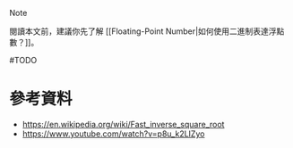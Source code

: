 >[!Note]
>閱讀本文前，建議你先了解 [[Floating-Point Number|如何使用二進制表達浮點數？]]。

#TODO 

# 參考資料

- <https://en.wikipedia.org/wiki/Fast_inverse_square_root>
- <https://www.youtube.com/watch?v=p8u_k2LIZyo>
